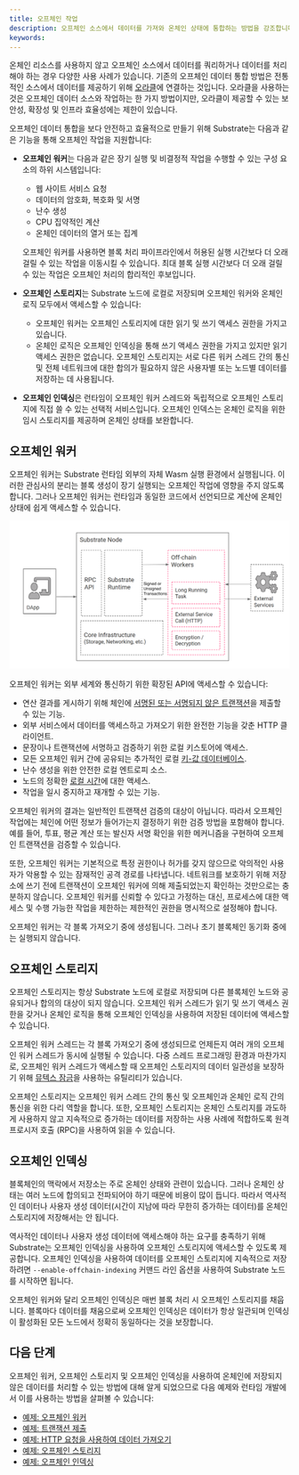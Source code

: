 ```yaml
---
title: 오프체인 작업
description: 오프체인 소스에서 데이터를 가져와 온체인 상태에 통합하는 방법을 강조합니다.
keywords:
---
```


온체인 리소스를 사용하지 않고 오프체인 소스에서 데이터를 쿼리하거나 데이터를 처리해야 하는 경우 다양한 사용 사례가 있습니다.
기존의 오프체인 데이터 통합 방법은 전통적인 소스에서 데이터를 제공하기 위해 [오라클](/reference/glossary#oracle)에 연결하는 것입니다.
오라클을 사용하는 것은 오프체인 데이터 소스와 작업하는 한 가지 방법이지만, 오라클이 제공할 수 있는 보안성, 확장성 및 인프라 효율성에는 제한이 있습니다.

오프체인 데이터 통합을 보다 안전하고 효율적으로 만들기 위해 Substrate는 다음과 같은 기능을 통해 오프체인 작업을 지원합니다:

- **오프체인 워커**는 다음과 같은 장기 실행 및 비결정적 작업을 수행할 수 있는 구성 요소의 하위 시스템입니다:

  - 웹 사이트 서비스 요청
  - 데이터의 암호화, 복호화 및 서명
  - 난수 생성
  - CPU 집약적인 계산
  - 온체인 데이터의 열거 또는 집계

  오프체인 워커를 사용하면 블록 처리 파이프라인에서 허용된 실행 시간보다 더 오래 걸릴 수 있는 작업을 이동시킬 수 있습니다.
  최대 블록 실행 시간보다 더 오래 걸릴 수 있는 작업은 오프체인 처리의 합리적인 후보입니다.

- **오프체인 스토리지**는 Substrate 노드에 로컬로 저장되며 오프체인 워커와 온체인 로직 모두에서 액세스할 수 있습니다:

  - 오프체인 워커는 오프체인 스토리지에 대한 읽기 및 쓰기 액세스 권한을 가지고 있습니다.
  - 온체인 로직은 오프체인 인덱싱을 통해 쓰기 액세스 권한을 가지고 있지만 읽기 액세스 권한은 없습니다.
    오프체인 스토리지는 서로 다른 워커 스레드 간의 통신 및 전체 네트워크에 대한 합의가 필요하지 않은 사용자별 또는 노드별 데이터를 저장하는 데 사용됩니다.

- **오프체인 인덱싱**은 런타임이 오프체인 워커 스레드와 독립적으로 오프체인 스토리지에 직접 쓸 수 있는 선택적 서비스입니다.
  오프체인 인덱스는 온체인 로직을 위한 임시 스토리지를 제공하며 온체인 상태를 보완합니다.

## 오프체인 워커

오프체인 워커는 Substrate 런타임 외부의 자체 Wasm 실행 환경에서 실행됩니다.
이러한 관심사의 분리는 블록 생성이 장기 실행되는 오프체인 작업에 영향을 주지 않도록 합니다.
그러나 오프체인 워커는 런타임과 동일한 코드에서 선언되므로 계산에 온체인 상태에 쉽게 액세스할 수 있습니다.

![오프체인 워커](/media/images/docs/off-chain-workers-v2.png)

오프체인 워커는 외부 세계와 통신하기 위한 확장된 API에 액세스할 수 있습니다:

- 연산 결과를 게시하기 위해 체인에 [서명된 또는 서명되지 않은 트랜잭션](https://paritytech.github.io/substrate/master/sp_runtime/offchain/trait.TransactionPool.html)을 제출할 수 있는 기능.
- 외부 서비스에서 데이터를 액세스하고 가져오기 위한 완전한 기능을 갖춘 HTTP 클라이언트.
- 문장이나 트랜잭션에 서명하고 검증하기 위한 로컬 키스토어에 액세스.
- 모든 오프체인 워커 간에 공유되는 추가적인 로컬 [키-값 데이터베이스](https://paritytech.github.io/substrate/master/sp_runtime/offchain/trait.OffchainStorage.html).
- 난수 생성을 위한 안전한 로컬 엔트로피 소스.
- 노드의 정확한 [로컬 시간](https://paritytech.github.io/substrate/master/sp_runtime/offchain/struct.Timestamp.html)에 대한 액세스.
- 작업을 일시 중지하고 재개할 수 있는 기능.

오프체인 워커의 결과는 일반적인 트랜잭션 검증의 대상이 아닙니다.
따라서 오프체인 작업에는 체인에 어떤 정보가 들어가는지 결정하기 위한 검증 방법을 포함해야 합니다.
예를 들어, 투표, 평균 계산 또는 발신자 서명 확인을 위한 메커니즘을 구현하여 오프체인 트랜잭션을 검증할 수 있습니다.

또한, 오프체인 워커는 기본적으로 특정 권한이나 허가를 갖지 않으므로 악의적인 사용자가 악용할 수 있는 잠재적인 공격 경로를 나타냅니다.
네트워크를 보호하기 위해 저장소에 쓰기 전에 트랜잭션이 오프체인 워커에 의해 제출되었는지 확인하는 것만으로는 충분하지 않습니다.
오프체인 워커를 신뢰할 수 있다고 가정하는 대신, 프로세스에 대한 액세스 및 수행 가능한 작업을 제한하는 제한적인 권한을 명시적으로 설정해야 합니다.

오프체인 워커는 각 블록 가져오기 중에 생성됩니다.
그러나 초기 블록체인 동기화 중에는 실행되지 않습니다.

## 오프체인 스토리지

오프체인 스토리지는 항상 Substrate 노드에 로컬로 저장되며 다른 블록체인 노드와 공유되거나 합의의 대상이 되지 않습니다.
오프체인 워커 스레드가 읽기 및 쓰기 액세스 권한을 갖거나 온체인 로직을 통해 오프체인 인덱싱을 사용하여 저장된 데이터에 액세스할 수 있습니다.

오프체인 워커 스레드는 각 블록 가져오기 중에 생성되므로 언제든지 여러 개의 오프체인 워커 스레드가 동시에 실행될 수 있습니다.
다중 스레드 프로그래밍 환경과 마찬가지로, 오프체인 워커 스레드가 액세스할 때 오프체인 스토리지의 데이터 일관성을 보장하기 위해 [뮤텍스 잠금](<https://en.wikipedia.org/wiki/Lock_(computer_science)>)을 사용하는 유틸리티가 있습니다.

오프체인 스토리지는 오프체인 워커 스레드 간의 통신 및 오프체인과 온체인 로직 간의 통신을 위한 다리 역할을 합니다.
또한, 오프체인 스토리지는 온체인 스토리지를 과도하게 사용하지 않고 지속적으로 증가하는 데이터를 저장하는 사용 사례에 적합하도록 원격 프로시저 호출 (RPC)을 사용하여 읽을 수 있습니다.

## 오프체인 인덱싱

블록체인의 맥락에서 저장소는 주로 온체인 상태와 관련이 있습니다.
그러나 온체인 상태는 여러 노드에 합의되고 전파되어야 하기 때문에 비용이 많이 듭니다.
따라서 역사적인 데이터나 사용자 생성 데이터(시간이 지남에 따라 무한히 증가하는 데이터)를 온체인 스토리지에 저장해서는 안 됩니다.

역사적인 데이터나 사용자 생성 데이터에 액세스해야 하는 요구를 충족하기 위해 Substrate는 오프체인 인덱싱을 사용하여 오프체인 스토리지에 액세스할 수 있도록 제공합니다.
오프체인 인덱싱을 사용하여 데이터를 오프체인 스토리지에 지속적으로 저장하려면 `--enable-offchain-indexing` 커맨드 라인 옵션을 사용하여 Substrate 노드를 시작하면 됩니다.

오프체인 워커와 달리 오프체인 인덱싱은 매번 블록 처리 시 오프체인 스토리지를 채웁니다.
블록마다 데이터를 채움으로써 오프체인 인덱싱은 데이터가 항상 일관되며 인덱싱이 활성화된 모든 노드에서 정확히 동일하다는 것을 보장합니다.

## 다음 단계

오프체인 워커, 오프체인 스토리지 및 오프체인 인덱싱을 사용하여 온체인에 저장되지 않은 데이터를 처리할 수 있는 방법에 대해 알게 되었으므로 다음 예제와 런타임 개발에서 이를 사용하는 방법을 살펴볼 수 있습니다:

- [예제: 오프체인 워커](https://github.com/paritytech/polkadot-sdk/tree/master/substrate/frame/examples/offchain-worker)
- [예제: 트랜잭션 제출](https://github.com/JoshOrndorff/recipes/blob/master/text/off-chain-workers/transactions.md)
- [예제: HTTP 요청을 사용하여 데이터 가져오기](https://github.com/JoshOrndorff/recipes/blob/master/text/off-chain-workers/http-json.md)
- [예제: 오프체인 스토리지](https://github.com/JoshOrndorff/recipes/blob/master/text/off-chain-workers/storage.md)
- [예제: 오프체인 인덱싱](https://github.com/JoshOrndorff/recipes/blob/master/text/off-chain-workers/indexing.md)